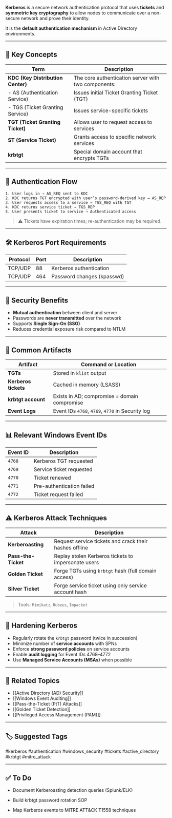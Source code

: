 **Kerberos** is a secure network authentication protocol that uses **tickets** and **symmetric key cryptography** to allow nodes to communicate over a non-secure network and prove their identity.

It is the **default authentication mechanism** in Active Directory environments.

---

## 🎯 Key Concepts

| Term              | Description                                                    |
|-------------------|----------------------------------------------------------------|
| **KDC (Key Distribution Center)** | The core authentication server with two components: |
| - AS (Authentication Service)     | Issues initial Ticket Granting Ticket (TGT)        |
| - TGS (Ticket Granting Service)   | Issues service-specific tickets                    |
| **TGT (Ticket Granting Ticket)**  | Allows user to request access to services          |
| **ST (Service Ticket)**           | Grants access to specific network services         |
| **krbtgt**                        | Special domain account that encrypts TGTs          |

---

## 🔄 Authentication Flow

```text
1. User logs in → AS_REQ sent to KDC
2. KDC returns TGT encrypted with user’s password-derived key → AS_REP
3. User requests access to a service → TGS_REQ with TGT
4. KDC returns service ticket → TGS_REP
5. User presents ticket to service → Authenticated access
```

> ⚠️ Tickets have expiration times; re-authentication may be required.

---

## 🛠 Kerberos Port Requirements

|Protocol|Port|Description|
|---|---|---|
|TCP/UDP|88|Kerberos authentication|
|TCP/UDP|464|Password changes (kpasswd)|

---

## 🔐 Security Benefits

- **Mutual authentication** between client and server
- Passwords are **never transmitted** over the network
- Supports **Single Sign-On (SSO)**
- Reduces credential exposure risk compared to NTLM

---

## 📂 Common Artifacts

|Artifact|Command or Location|
|---|---|
|**TGTs**|Stored in `klist` output|
|**Kerberos tickets**|Cached in memory (LSASS)|
|**krbtgt account**|Exists in AD; compromise = domain compromise|
|**Event Logs**|Event IDs `4768`, `4769`, `4770` in Security log|

---

## 📊 Relevant Windows Event IDs

|Event ID|Description|
|---|---|
|`4768`|Kerberos TGT requested|
|`4769`|Service ticket requested|
|`4770`|Ticket renewed|
|`4771`|Pre-authentication failed|
|`4772`|Ticket request failed|

---

## ⚠️ Kerberos Attack Techniques

|Attack|Description|
|---|---|
|**Kerberoasting**|Request service tickets and crack their hashes offline|
|**Pass-the-Ticket**|Replay stolen Kerberos tickets to impersonate users|
|**Golden Ticket**|Forge TGTs using `krbtgt` hash (full domain access)|
|**Silver Ticket**|Forge service ticket using only service account hash|

> Tools: `Mimikatz`, `Rubeus`, `Impacket`

---

## 🔐 Hardening Kerberos

- Regularly rotate the `krbtgt` password (twice in succession)
- Minimize number of **service accounts** with SPNs
- Enforce **strong password policies** on service accounts
- Enable **audit logging** for Event IDs 4768–4772
- Use **Managed Service Accounts (MSAs)** when possible

---

## 🧠 Related Topics

- [[Active Directory (AD) Security]]
- [[Windows Event Auditing]]
- [[Pass-the-Ticket (PtT) Attacks]]
- [[Golden Ticket Detection]]
- [[Privileged Access Management (PAM)]]

---

## 🏷 Suggested Tags

#kerberos #authentication #windows_security #tickets #active_directory #krbtgt #mitre_attack

---

## ✅ To Do

-  Document Kerberoasting detection queries (Splunk/ELK)
    
-  Build krbtgt password rotation SOP
    
-  Map Kerberos events to MITRE ATT&CK T1558 techniques